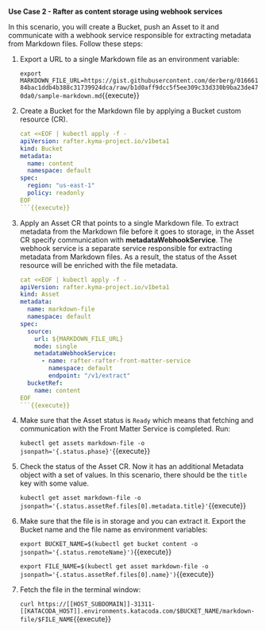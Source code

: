 **Use Case 2 - Rafter as content storage using webhook services**

In this scenario, you will create a Bucket, push an Asset to it and communicate with a webhook service responsible for extracting metadata from Markdown files. Follow these steps:

1. Export a URL to a single Markdown file as an environment variable:

   `export MARKDOWN_FILE_URL=https://gist.githubusercontent.com/derberg/01666184bac1ddb4b388c31739924dca/raw/b1d0aff9dcc5f5ee309c33d330b9ba23de470da0/sample-markdown.md`{{execute}}

2. Create a Bucket for the Markdown file by applying a Bucket custom resource (CR).

   ```yaml
   cat <<EOF | kubectl apply -f -
   apiVersion: rafter.kyma-project.io/v1beta1
   kind: Bucket
   metadata:
     name: content
     namespace: default
   spec:
     region: "us-east-1"
     policy: readonly
   EOF
   ```{{execute}}

3. Apply an Asset CR that points to a single Markdown file. To extract metadata from the Markdown file before it goes to storage, in the Asset CR specify communication with **metadataWebhookService**. The webhook service is a separate service responsible for extracting metadata from Markdown files. As a result, the status of the Asset resource will be enriched with the file metadata.

   ```yaml
   cat <<EOF | kubectl apply -f -
   apiVersion: rafter.kyma-project.io/v1beta1
   kind: Asset
   metadata:
     name: markdown-file
     namespace: default
   spec:
     source:
       url: ${MARKDOWN_FILE_URL}
       mode: single
       metadataWebhookService:
         - name: rafter-rafter-front-matter-service
           namespace: default
           endpoint: "/v1/extract"
     bucketRef:
       name: content
   EOF
   ```{{execute}}

4. Make sure that the Asset status is `Ready` which means that fetching and communication with the Front Matter Service is completed. Run:

   `kubectl get assets markdown-file -o jsonpath='{.status.phase}'`{{execute}}

5. Check the status of the Asset CR. Now it has an additional Metadata object with a set of values. In this scenario, there should be the `title` key with some value.

   `kubectl get asset markdown-file -o jsonpath='{.status.assetRef.files[0].metadata.title}'`{{execute}}

6. Make sure that the file is in storage and you can extract it. Export the Bucket name and the file name as environment variables:

   `export BUCKET_NAME=$(kubectl get bucket content -o jsonpath='{.status.remoteName}')`{{execute}}

   `export FILE_NAME=$(kubectl get asset markdown-file -o jsonpath='{.status.assetRef.files[0].name}')`{{execute}}

7. Fetch the file in the terminal window:

   `curl https://[[HOST_SUBDOMAIN]]-31311-[[KATACODA_HOST]].environments.katacoda.com/$BUCKET_NAME/markdown-file/$FILE_NAME`{{execute}}
